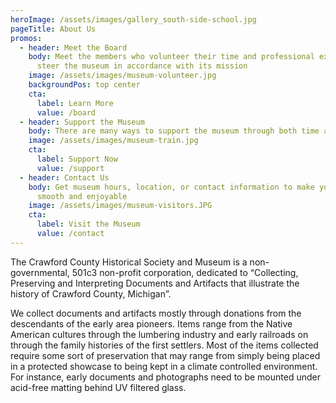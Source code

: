 ```yaml
---
heroImage: /assets/images/gallery_south-side-school.jpg
pageTitle: About Us
promos:
  - header: Meet the Board
    body: Meet the members who volunteer their time and professional expertise to
      steer the museum in accordance with its mission
    image: /assets/images/museum-volunteer.jpg
    backgroundPos: top center
    cta:
      label: Learn More
      value: /board
  - header: Support the Museum
    body: There are many ways to support the museum through both time and funding
    image: /assets/images/museum-train.jpg
    cta:
      label: Support Now
      value: /support
  - header: Contact Us
    body: Get museum hours, location, or contact information to make your visit
      smooth and enjoyable
    image: /assets/images/museum-visitors.JPG
    cta:
      label: Visit the Museum
      value: /contact
---
```

The Crawford County Historical Society and Museum is a non-governmental, 501c3 non-profit corporation, dedicated to “Collecting, Preserving and Interpreting Documents and Artifacts that illustrate the history of Crawford County, Michigan”.

We collect documents and artifacts mostly through donations from the descendants of the early area pioneers. Items range from the Native American cultures through the lumbering industry and early railroads on through the family histories of the first settlers. Most of the items collected require some sort of preservation that may range from simply being placed in a protected showcase to being kept in a climate controlled environment. For instance, early documents and photographs need to be mounted under acid-free matting behind UV filtered glass.

